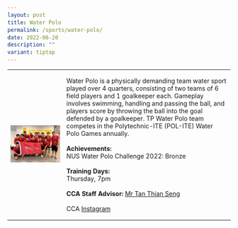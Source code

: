 ```yaml
---
layout: post
title: Water Polo
permalink: /sports/water-polo/
date: 2022-06-20
description: ""
variant: tiptap
---
```

<table style="minWidth: 50px">
<colgroup>
<col>
<col>
</colgroup>
<tbody>
<tr>
<td rowspan="1" colspan="1">
<div class="isomer-image-wrapper">
<img style="width: 100%" height="auto" width="100%" alt="" src="/images/Sports/Water_Polo_2.jpg">
</div>
</td>
<td rowspan="1" colspan="1">
<p>Water Polo is a physically demanding team water sport played over 4 quarters,
consisting of two teams of 6 field players and 1 goalkeeper each. Gameplay
involves swimming, handling and passing the ball, and players score by
throwing the ball into the goal defended by a goalkeeper. TP Water Polo
team competes in the Polytechnic-ITE (POL-ITE) Water Polo Games annually.
<br>
<br><strong>Achievements:</strong>
<br>NUS Water Polo Challenge 2022: Bronze
<br>
<br><strong>Training Days:</strong>
<br>Thursday, 7pm
<br>
<br><strong>CCA Staff Advisor:</strong>  <a href="mailto:Tan_Thian_Seng@tp.edu.sg" rel="noopener noreferrer nofollow" target="_blank">Mr Tan Thian Seng</a>
<br>
<br>CCA <a href="https://www.instagram.com/temasekwaterpolo/" rel="noopener noreferrer nofollow" target="_blank">Instagram</a>
</p>
</td>
</tr>
</tbody>
</table>
<p></p>